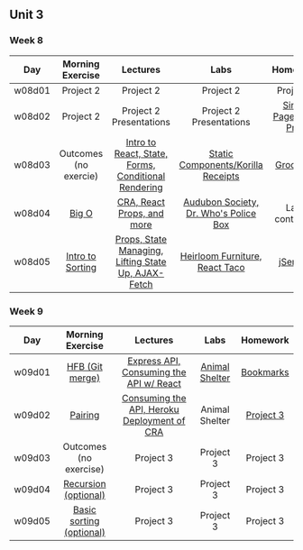 ## Unit 3

### Week 8
| Day | Morning Exercise | Lectures | Labs | Homework |
|:---:|:-----------:|:-------:|:-----------:|:-----------:|
| w08d01 | Project 2 | Project 2 | Project 2 | Project 2 |
| w08d02 | Project 2 | Project 2 Presentations | Project 2 Presentations | [Single Page Apps Prep](./w08d02/homework/README.md) |
| w08d03 | Outcomes (no exercie) | [Intro to React, State, Forms, Conditional Rendering](./w08d03/instructor_notes/) | [Static Components/Korilla Receipts](./w08d03/student_labs/) | [Groceries](./w08d03/homework/) |
| w08d04 | [Big O](./w08d04/morning_exercise) | [CRA, React Props, and more](./w08d04/instructor_notes/) | [Audubon Society, Dr. Who's Police Box](./w08d04/student_labs/) | Labs continued |
| w08d05 | [Intro to Sorting](./w08d05/instructor_examples/intro_to_sorting/intro_to_sorting.js) | [Props, State Managing, Lifting State Up, AJAX-Fetch](./w08d05/instructor_notes/) | [Heirloom Furniture, React Taco](./w08d05/student_labs/) | [jService](./w08d05/homework/) |

### Week 9
| Day | Morning Exercise | Lectures | Labs | Homework |
|:---:|:-----------:|:-------:|:-----------:|:-----------:|
| w09d01 | [HFB (Git merge)](./w09d01/morning_exercise/README.md) | [Express API, Consuming the API w/ React](./w09d01/instructor_notes/) | [Animal Shelter](./w09d01/student_labs/) | [Bookmarks](./w09d01/homework/) |
| w09d02 | [Pairing](./w09d02/morning_exercise/README.md) | [Consuming the API, Heroku Deployment of CRA](./w09d02/instructor_notes/) | Animal Shelter | [Project 3](./7_project_files/project_3/README.md) |
| w09d03 | Outcomes (no exercise) | Project 3 | Project 3 | Project 3 |
| w09d04 | [Recursion (optional)](./w09d04/morning_exercise/) | Project 3 | Project 3 | Project 3 |
| w09d05 | [Basic sorting (optional)](./w09d05/morning_exercise/) | Project 3 | Project 3 | Project 3 |
